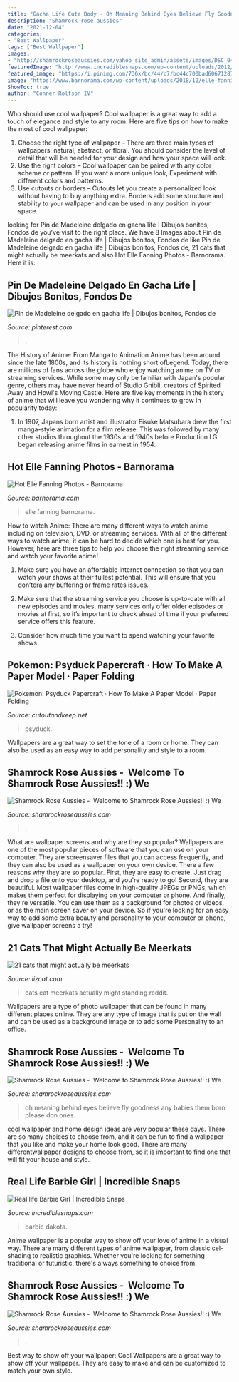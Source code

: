 ```yaml
---
title: "Gacha Life Cute Body - Oh Meaning Behind Eyes Believe Fly Goodness Any Babies Them Born Please Don Ones"
description: "Shamrock rose aussies"
date: "2021-12-04"
categories:
- "Best Wallpaper"
tags: ["Best Wallpaper"]
images:
- "http://shamrockroseaussies.com/yahoo_site_admin/assets/images/DSC_0424.79194751_std.JPG"
featuredImage: "http://www.incrediblesnaps.com/wp-content/uploads/2012/11/Real-life-Barbie-Girl-7.jpg"
featured_image: "https://i.pinimg.com/736x/bc/44/c7/bc44c700bad6067128780e860c616ac2.jpg"
image: "https://www.barnorama.com/wp-content/uploads/2018/12/elle-fanning-45.jpg"
ShowToc: true
author: "Conner Rolfson IV"
---
```



Who should use cool wallpaper?
Cool wallpaper is a great way to add a touch of elegance and style to any room. Here are five tips on how to make the most of cool wallpaper: 
1) Choose the right type of wallpaper – There are three main types of wallpapers: natural, abstract, or floral. You should consider the level of detail that will be needed for your design and how your space will look. 
2) Use the right colors – Cool wallpaper can be paired with any color scheme or pattern. If you want a more unique look, Experiment with different colors and patterns. 
3) Use cutouts or borders – Cutouts let you create a personalized look without having to buy anything extra. Borders add some structure and stability to your wallpaper and can be used in any position in your space.

	

		
looking for Pin de Madeleine delgado en gacha life | Dibujos bonitos, Fondos de you've visit to the right place. We have 8 Images about Pin de Madeleine delgado en gacha life | Dibujos bonitos, Fondos de like Pin de Madeleine delgado en gacha life | Dibujos bonitos, Fondos de, 21 cats that might actually be meerkats and also Hot Elle Fanning Photos - Barnorama. Here it is:
		
    
## Pin De Madeleine Delgado En Gacha Life | Dibujos Bonitos, Fondos De

<img loading=lazy src="https://i.pinimg.com/736x/bc/44/c7/bc44c700bad6067128780e860c616ac2.jpg" onerror="this.onerror=null;this.src='https://tse2.mm.bing.net/th?id=OIP.ugEJNq3G2VswjZMOEh4PtwHaNK&amp;pid=15.1';" alt="Pin de Madeleine delgado en gacha life | Dibujos bonitos, Fondos de">

_Source: pinterest.com_

>. 

	

The History of Anime: From Manga to Animation
Anime has been around since the late 1800s, and its history is nothing short ofLegend. Today, there are millions of fans across the globe who enjoy watching anime on TV or streaming services. While some may only be familiar with Japan's popular genre, others may have never heard of Studio Ghibli, creators of Spirited Away and Howl's Moving Castle. Here are five key moments in the history of anime that will leave you wondering why it continues to grow in popularity today:
1) In 1907, Japans born artist and illustrator Eisuke Matsubara drew the first manga-style animation for a film release. This was followed by many other studios throughout the 1930s and 1940s before Production I.G began releasing anime films in earnest in 1954.

    
## Hot Elle Fanning Photos - Barnorama

<img loading=lazy src="https://www.barnorama.com/wp-content/uploads/2018/12/elle-fanning-45.jpg" onerror="this.onerror=null;this.src='https://tse1.mm.bing.net/th?id=OIP.eGQJInZnIVJ-4ySW9FtMGgHaLH&amp;pid=15.1';" alt="Hot Elle Fanning Photos - Barnorama">

_Source: barnorama.com_

>elle fanning barnorama. 

	

How to watch Anime: There are many different ways to watch anime including on television, DVD, or streaming services.
With all of the different ways to watch anime, it can be hard to decide which one is best for you. However, here are three tips to help you choose the right streaming service and watch your favorite anime!
1. Make sure you have an affordable internet connection so that you can watch your shows at their fullest potential. This will ensure that you don’tera any buffering or frame rates issues.

2. Make sure that the streaming service you choose is up-to-date with all new episodes and movies. many services only offer older episodes or movies at first, so it’s important to check ahead of time if your preferred service offers this feature.

3. Consider how much time you want to spend watching your favorite shows.

    
## Pokemon: Psyduck Papercraft · How To Make A Paper Model · Paper Folding

<img loading=lazy src="https://images.coplusk.net/project_images/93991/image/psyd_1307962098.jpg" onerror="this.onerror=null;this.src='https://tse4.mm.bing.net/th?id=OIP.2JTcF8B2GgSaZuzf3gpl5gHaJ4&amp;pid=15.1';" alt="Pokemon: Psyduck Papercraft · How To Make A Paper Model · Paper Folding">

_Source: cutoutandkeep.net_

>psyduck. 

	

Wallpapers are a great way to set the tone of a room or home. They can also be used as an easy way to add personality and style to a room.

    
## Shamrock Rose Aussies - ﻿﻿﻿ Welcome To Shamrock Rose Aussies!! :) We

<img loading=lazy src="http://shamrockroseaussies.com/yahoo_site_admin/assets/images/DSC_0789.124232618_std.JPG" onerror="this.onerror=null;this.src='https://tse2.mm.bing.net/th?id=OIP.sebjmXqADm-oD36V6t2aDwHaE-&amp;pid=15.1';" alt="Shamrock Rose Aussies - ﻿﻿﻿ Welcome to Shamrock Rose Aussies!! :) We">

_Source: shamrockroseaussies.com_

>. 

	

What are wallpaper screens and why are they so popular?
Wallpapers are one of the most popular pieces of software that you can use on your computer. They are screensaver files that you can access frequently, and they can also be used as a wallpaper on your own device. There a few reasons why they are so popular. First, they are easy to create. Just drag and drop a file onto your desktop, and you're ready to go! Second, they are beautiful. Most wallpaper files come in high-quality JPEGs or PNGs, which makes them perfect for displaying on your computer or phone. And finally, they're versatile. You can use them as a background for photos or videos, or as the main screen saver on your device. So if you're looking for an easy way to add some extra beauty and personality to your computer or phone, give wallpaper screens a try!

    
## 21 Cats That Might Actually Be Meerkats

<img loading=lazy src="https://www.iizcat.com/uploads/2016/09/h59so-mc11.jpg" onerror="this.onerror=null;this.src='https://tse4.mm.bing.net/th?id=OIP.86FN6ked5llda5VdvFFjyAHaLJ&amp;pid=15.1';" alt="21 cats that might actually be meerkats">

_Source: iizcat.com_

>cats cat meerkats actually might standing reddit. 

	



Wallpapers are a type of photo wallpaper that can be found in many different places online. They are any type of image that is put on the wall and can be used as a background image or to add some Personality to an office.

    
## Shamrock Rose Aussies - ﻿﻿﻿ Welcome To Shamrock Rose Aussies!! :) We

<img loading=lazy src="http://shamrockroseaussies.com/yahoo_site_admin/assets/images/DSC_0424.79194751_std.JPG" onerror="this.onerror=null;this.src='https://tse4.mm.bing.net/th?id=OIP.kkHtauIFzSUUcO9SvmikqgHaE-&amp;pid=15.1';" alt="Shamrock Rose Aussies - ﻿﻿﻿ Welcome to Shamrock Rose Aussies!! :) We">

_Source: shamrockroseaussies.com_

>oh meaning behind eyes believe fly goodness any babies them born please don ones. 

	

cool wallpaper and home design ideas are very popular these days. There are so many choices to choose from, and it can be fun to find a wallpaper that you like and make your home look good. There are many differentwallpaper designs to choose from, so it is important to find one that will fit your house and style.

    
## Real Life Barbie Girl | Incredible Snaps

<img loading=lazy src="http://www.incrediblesnaps.com/wp-content/uploads/2012/11/Real-life-Barbie-Girl-7.jpg" onerror="this.onerror=null;this.src='https://tse3.mm.bing.net/th?id=OIP.9PZuFfGteUi2xgLCMJqJtwHaLH&amp;pid=15.1';" alt="Real life Barbie Girl | Incredible Snaps">

_Source: incrediblesnaps.com_

>barbie dakota. 

	

Anime wallpaper is a popular way to show off your love of anime in a visual way. There are many different types of anime wallpaper, from classic cel-shading to realistic graphics. Whether you're looking for something traditional or futuristic, there's always something to choice from.

    
## Shamrock Rose Aussies - ﻿﻿﻿ Welcome To Shamrock Rose Aussies!! :) We

<img loading=lazy src="http://shamrockroseaussies.com/yahoo_site_admin/assets/images/DSC_0816.124231846_std.JPG" onerror="this.onerror=null;this.src='https://tse1.mm.bing.net/th?id=OIP.eumoOUcm0tAD2GTG-1FVgAHaE5&amp;pid=15.1';" alt="Shamrock Rose Aussies - ﻿﻿﻿ Welcome to Shamrock Rose Aussies!! :) We">

_Source: shamrockroseaussies.com_

>. 

	

Best way to show off your wallpaper:
Cool Wallpapers are a great way to show off your wallpaper. They are easy to make and can be customized to match your own style.

